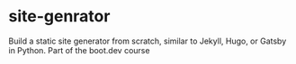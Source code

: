 # site-genrator
Build a static site generator from scratch, similar to Jekyll, Hugo, or Gatsby in Python. Part of the boot.dev course

